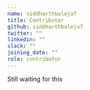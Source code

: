 ```yaml
---
name: siddharthbaleja7
title: Contributor
github: siddharthbaleja7
twitter: ""
linkedin: ""
slack: ""
joining_date: ""
role: contributor
---
```


Still waiting for this
